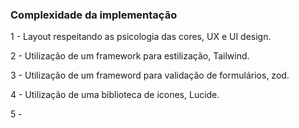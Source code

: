 ### Complexidade da implementação

1 - Layout respeitando as psicologia das cores, UX e UI design.

2 - Utilização de um framework para estilização, Tailwind.

3 - Utilização de um frameword para validação de formulários, zod.

4 - Utilização de uma biblioteca de icones, Lucide.

5 - 



